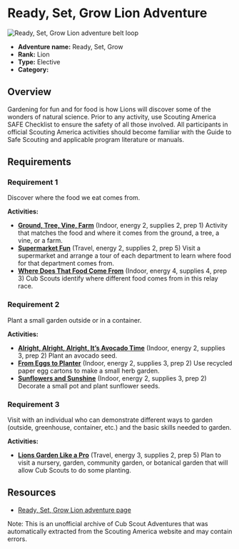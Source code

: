 # Ready, Set, Grow Lion Adventure

![Ready, Set, Grow Lion adventure belt loop](images/ready,-set,-grow.jpg)

- **Adventure name:** Ready, Set, Grow
- **Rank:** Lion
- **Type:** Elective
- **Category:** 

## Overview

Gardening for fun and for food is how Lions will discover some of the wonders of natural science. Prior to any activity, use Scouting America SAFE Checklist to ensure the safety of all those involved. All participants in official Scouting America activities should become familiar with the Guide to Safe Scouting and applicable program literature or manuals.

## Requirements

### Requirement 1

Discover where the food we eat comes from.

**Activities:**

- **[Ground, Tree, Vine, Farm](https://www.scouting.org/cub-scout-activities/ground-tree-vine-farm/)** (Indoor, energy 2, supplies 2, prep 1)
  Activity that matches the food and where it comes from the ground, a tree, a vine, or a farm.
- **[Supermarket Fun](https://www.scouting.org/cub-scout-activities/supermarket-fun/)** (Travel, energy 2, supplies 2, prep 5)
  Visit a supermarket and arrange a tour of each department to learn where food for that department comes from.
- **[Where Does That Food Come From](https://www.scouting.org/cub-scout-activities/where-does-that-food-come-from/)** (Indoor, energy 4, supplies 4, prep 3)
  Cub Scouts identify where different food comes from in this relay race.

### Requirement 2

Plant a small garden outside or in a container.

**Activities:**

- **[Alright, Alright, Alright, It’s Avocado Time](https://www.scouting.org/cub-scout-activities/alright-alright-alright-its-avocado-time/)** (Indoor, energy 2, supplies 3, prep 2)
  Plant an avocado seed.
- **[From Eggs to Planter](https://www.scouting.org/cub-scout-activities/from-eggs-to-planter/)** (Indoor, energy 2, supplies 3, prep 2)
  Use recycled paper egg cartons to make a small herb garden.
- **[Sunflowers and Sunshine](https://www.scouting.org/cub-scout-activities/sunflowers-and-sunshine/)** (Indoor, energy 2, supplies 3, prep 2)
  Decorate a small pot and plant sunflower seeds.

### Requirement 3

Visit with an individual who can demonstrate different ways to garden (outside, greenhouse, container, etc.) and the basic skills needed to garden.

**Activities:**

- **[Lions Garden Like a Pro](https://www.scouting.org/cub-scout-activities/lions-garden-like-a-pro/)** (Travel, energy 3, supplies 2, prep 5)
  Plan to visit a nursery, garden, community garden, or botanical garden that will allow Cub Scouts to do some planting.


## Resources

- [Ready, Set, Grow Lion adventure page](https://www.scouting.org/cub-scout-adventures/ready-set-grow/)

Note: This is an unofficial archive of Cub Scout Adventures that was automatically extracted from the Scouting America website and may contain errors.